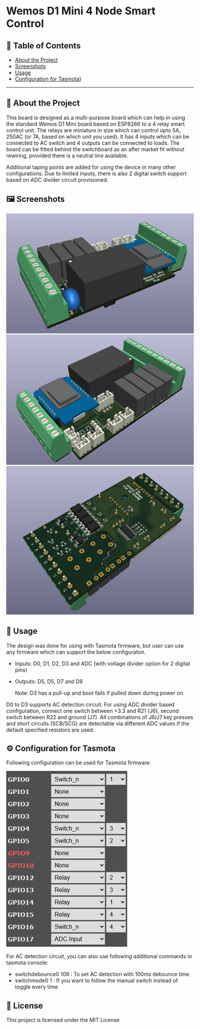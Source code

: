 # Wemos D1 Mini 4 Node Smart Control


## 📌 Table of Contents

- [About the Project](#-about-the-project)
- [Screenshots](#-screenshots)
- [Usage](#-usage)
- [Configuration for Tasmota](#%EF%B8%8F-configuration-for-tasmota))

---

## 📖 About the Project

This board is designed as a multi-purpose board which can help in using the standard Wemos D1 Mini board based on ESP8266 to a 4 relay smart control unit. 
The relays are miniature in size which can control upto 5A, 250AC (or 7A, based on which unit you used). It has 4 inputs which can be connected to AC switch and 4 outputs can be connected to loads. The board can be fitted behind the switchboard as an after market fit without rewiring, provided there is a neutral line available. 

Additional taping points are added for using the device in many other configurations. Due to limited inputs, there is also 2 digital switch support based on ADC divider circuit provisioned. 

## 🖼 Screenshots
![Top View 1](Pics/top1.png)
![Top View 2](Pics/top2.png)
![Bottom View](Pics/bottom1.png)

## 🚀 Usage
The design was done for using with Tasmota firmware, but user can use any firmware which can support the below configuraton.
- Inputs: D0, D1, D2, D3 and ADC (with voltage divider option for 2 digital pins)
- Outputs: D5, D5, D7 and D8

  Note: D3 has a pull-up and boot fails if pulled down during power on. 

D0 to D3 supports AC detection circuit. For using ADC divider based configuration, connect one switch between +3.3 and R21 (J6), second switch between R22 and ground (J7). All combinations of J6/J7 key presses and short circuits (SCB/SCG) are detectable via different ADC values if the default specified resistors are used. 

## ⚙️ Configuration for Tasmota
Following configuration can be used for Tasmota firmware.

![Configuration for Tasmota devices](Pics/config.png)

For AC detection circuit, you can also use following additional commands in tasmota console:
- switchdebounce0 109 : To set AC detection with 100ms debounce time
- switchmode0 1 : If you want to follow the manual switch instead of toggle every time


## 📜 License

This project is licensed under the MIT License 
